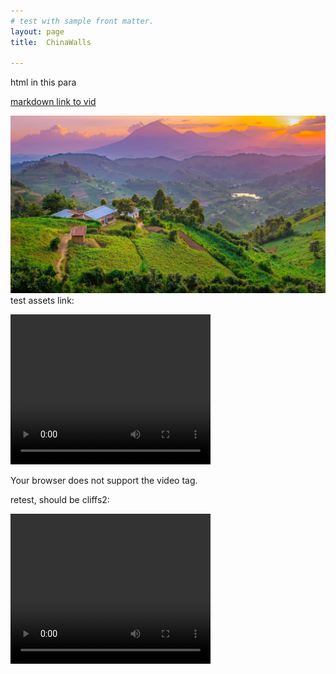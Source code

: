 ```yaml
---
# test with sample front matter.
layout: page
title:  ChinaWalls

---
```


<p>html in this para</p>




[markdown link to vid](images/ChinaCliffs2.MOV)



<img src="images/muhabura.jpg"> <br>
test assets link:


   <video width="320" height="240" controls
  source src="https://github.com/nswaswaJim/lutembe/images/ChinaCliffs1.MOV" type="video/mp4">
  
  Your browser does not support the video tag.
</video>
<p>retest, should be cliffs2:</p>
 <video width="320" height="240" controls
  source src="https://nswaswajim.github.io/lutembe/images/ChinaCliffs2.MOV" type="video/mp4">
  
  Your browser does not support the video tag.
</video>

<p>retest, should be IMG_0787.MOV from Kaena:</p>
 <video width="320" height="240" controls
  source src="https://nswaswajim.github.io/lutembe/images/IMG_0787.MOV" type="video/mp4">
  
  Your browser does not support the video tag.
</video>
  
  
  


![testimagesyntaxinmarkdn](images/muhabura.jpg)  

